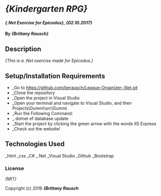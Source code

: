 ﻿# _{Kindergarten RPG}_

#### _{.Net Exercise for Epicodus}, {02.10.2017}_

#### By _**{Brittany Rausch}**_

## Description

_{This is a .Net exercise made for Epicodus.}_

## Setup/Installation Requirements

* _Go to https://github.com/berausch/League-Organizer-.Net.git
* _Clone the repository
* _Open the project in Visual Studio
* _Open your terminal and navigate to Visual Studio, and then Projects\Gummi\src\Gummi 
* _Run the Following Command:
* _   dotnet ef database update
* _Start the project by clicking the green arrow with the words IIS Express
* _Check out the website!

## Technologies Used

_html
_css
_C#
_.Net
_Visual Studio
_Github
_Bootstrap

### License

*{MIT}*

Copyright (c) 2016 **_{Brittany Rausch_**
